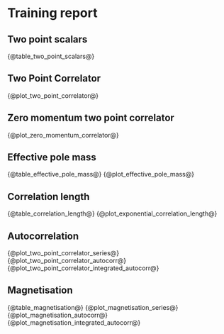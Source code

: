 # Training report
## Two point scalars
{@table_two_point_scalars@}
## Two Point Correlator
{@plot_two_point_correlator@}
## Zero momentum two point correlator
{@plot_zero_momentum_correlator@}
## Effective pole mass
{@table_effective_pole_mass@}
{@plot_effective_pole_mass@}
## Correlation length
{@table_correlation_length@}
{@plot_exponential_correlation_length@}
## Autocorrelation
{@plot_two_point_correlator_series@}
{@plot_two_point_correlator_autocorr@}
{@plot_two_point_correlator_integrated_autocorr@}
## Magnetisation
{@table_magnetisation@}
{@plot_magnetisation_series@}
{@plot_magnetisation_autocorr@}
{@plot_magnetisation_integrated_autocorr@}
